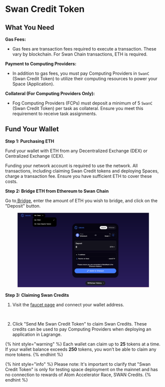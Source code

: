 # Swan Credit Token

## What You Need

**Gas Fees:**

* Gas fees are transaction fees required to execute a transaction. These vary by blockchain. For Swan Chain transactions, ETH is required.

**Payment to Computing Providers:**

* In addition to gas fees, you must pay Computing Providers in `SwanC` (Swan Credit Token)  to utilize their computing resources to power your Space (Application).

**Collateral (For Computing Providers Only):**

* Fog Computing Providers (FCPs) must deposit a minimum of 5 `SwanC` (Swan Credit Token) per task as collateral. Ensure you meet this requirement to receive task assignments.

## Fund Your Wallet

**Step 1: Purchasing ETH**

Fund your wallet with ETH from any Decentralized Exchange (DEX) or Centralized Exchange (CEX).&#x20;

Funding your network account is required to use the network. All transactions, including claiming Swan Credit tokens and deploying Spaces, charge a transaction fee. Ensure you have sufficient ETH to cover these costs.

**Step 2: Bridge ETH from Ethereum to Swan Chain**

Go to[ Bridge](https://bridge.swanchain.io/), enter the amount of ETH you wish to bridge, and click on the "Deposit" button.

<figure><img src="../../.gitbook/assets/image (176).png" alt=""><figcaption></figcaption></figure>

**Step 3: Claiming Swan Credits**

1. Visit the [faucet page](https://faucet.swanchain.io/) and connect your wallet address.

<figure><img src="https://lh7-us.googleusercontent.com/docsz/AD_4nXfCUdtwVfvRsRfCyjt-OCtNzQk2PjbBKacqZ46Xgu0JhzearM7u_HkRWZcAs7YRQcK7m4avS_mlQDsnsuq1FKadeAuKuusBKZ3n_bcmPNk8e4lAA6m-kWy-o2eteamQd4TPcdZvAELsDqiBLu1e_yobUWY?key=PP4_jHREiRWUOtX6TLIS5g" alt=""><figcaption></figcaption></figure>

2. Click "Send Me Swan Credit Token" to claim Swan Credits. These credits can be used to pay Computing Providers when deploying an application in Lagrange.

{% hint style="warning" %}
Each wallet can claim up to **25** tokens at a time. If your wallet balance exceeds **250** tokens, you won’t be able to claim any more tokens.
{% endhint %}

{% hint style="info" %}
Please note: It's important to clarify that "Swan Credit Token" is only for testing space deployment on the mainnet and has no connection to rewards of Atom Accelerator Race, SWAN Credits.
{% endhint %}
